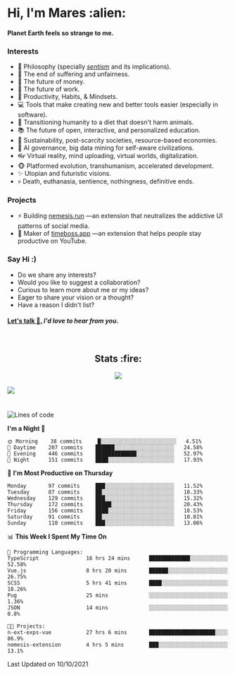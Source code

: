 <h1>Hi, I'm Mares :alien:</h1>

#### Planet Earth feels so strange to me.

### **Interests**

- 🌊 Philosophy (specially [_sentism_][sentismmedium] and its implications).
- 🎯 The end of suffering and unfairness.
- 💸 The future of money.
- 💼 The future of work.
- 🧠 Productivity, Habits, & Mindsets.
- 💻 Tools that make creating new and better tools easier (especially in software).
- 🥗 Transitioning humanity to a diet that doesn't harm animals.
- 📚 The future of open, interactive, and personalized education.
- 🌱 Sustainability, post-scarcity societies, resource-based economies.
- 🤖 AI governance, big data mining for self-aware civilizations.
- 👓 Virtual reality, mind uploading, virtual worlds, digitalization.
- 🐵 Platformed evolution, transhumanism, accelerated development.
- ✨ Utopian and futuristic visions.
- 💀 Death, euthanasia, sentience, nothingness, definitive ends.


### **Projects**

- ⚡ Building [nemesis.run](https://nemesis.run) —an extension that neutralizes the addictive UI patterns of social media.
- 💎 Maker of [timeboss.app](https://timeboss.app) —an extension that helps people stay productive on YouTube.


### **Say Hi :)**

- Do we share any interests?
- Would you like to suggest a collaboration?
- Curious to learn more about me or my ideas?
- Eager to share your vision or a thought?
- Have a reason I didn't list?

#### [Let's talk :wave:.](mailto:mareszhar@gmail.com) _I'd love to hear from you_.

[sentismmedium]: https://medium.com/@mareszhar/born-a-prisoner-a-reflection-about-life-its-struggles-and-a-plan-to-escape-d8566ce9b026

<br>

<h2 align="center">Stats :fire:</h2>

<div align="center">
  <img src="https://github-readme-streak-stats.herokuapp.com?user=mareszhar&theme=black-ice&hide_border=true&stroke=FFFFFF15&ring=DF8FFE&fire=DF8FFE&currStreakLabel=DF8FFE&background=1A232A&currStreakNum=86FFAB">
</div>

<!-- Add or remove this: &dates=B1AAB3FF at the end of the streak stats URL if they get bugged and aren't updating -->

<br>

<img src="https://activity-graph.herokuapp.com/graph?username=mareszhar&theme=nord&bg_color=00000000&color=979797&line=DF8FFE&point=00000000&area=true&hide_border=true">

<br>

<h1></h1>

<!--START_SECTION:waka-->
![Lines of code](https://img.shields.io/badge/From%20Hello%20World%20I%27ve%20Written-118738%20lines%20of%20code-blue)

**I'm a Night 🦉** 

```text
🌞 Morning    38 commits     █░░░░░░░░░░░░░░░░░░░░░░░░   4.51% 
🌆 Daytime    207 commits    ██████░░░░░░░░░░░░░░░░░░░   24.58% 
🌃 Evening    446 commits    █████████████░░░░░░░░░░░░   52.97% 
🌙 Night      151 commits    ████░░░░░░░░░░░░░░░░░░░░░   17.93%

```
📅 **I'm Most Productive on Thursday** 

```text
Monday       97 commits     ███░░░░░░░░░░░░░░░░░░░░░░   11.52% 
Tuesday      87 commits     ██░░░░░░░░░░░░░░░░░░░░░░░   10.33% 
Wednesday    129 commits    ███░░░░░░░░░░░░░░░░░░░░░░   15.32% 
Thursday     172 commits    █████░░░░░░░░░░░░░░░░░░░░   20.43% 
Friday       156 commits    ████░░░░░░░░░░░░░░░░░░░░░   18.53% 
Saturday     91 commits     ██░░░░░░░░░░░░░░░░░░░░░░░   10.81% 
Sunday       110 commits    ███░░░░░░░░░░░░░░░░░░░░░░   13.06%

```


📊 **This Week I Spent My Time On** 

```text
💬 Programming Languages: 
TypeScript               16 hrs 24 mins      █████████████░░░░░░░░░░░░   52.58% 
Vue.js                   8 hrs 20 mins       ██████░░░░░░░░░░░░░░░░░░░   26.75% 
SCSS                     5 hrs 41 mins       ████░░░░░░░░░░░░░░░░░░░░░   18.26% 
Pug                      25 mins             ░░░░░░░░░░░░░░░░░░░░░░░░░   1.36% 
JSON                     14 mins             ░░░░░░░░░░░░░░░░░░░░░░░░░   0.8%

🐱‍💻 Projects: 
n-ext-exps-vue           27 hrs 6 mins       █████████████████████░░░░   86.9% 
nemesis-extension        4 hrs 5 mins        ███░░░░░░░░░░░░░░░░░░░░░░   13.1%

```


 Last Updated on 10/10/2021
<!--END_SECTION:waka-->

